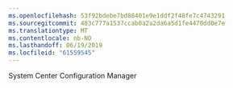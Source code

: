 ```yaml
---
ms.openlocfilehash: 53f92bdebe7bd88401e9e1ddf2f48fe7c4743291
ms.sourcegitcommit: 483c777a1537ccab6a2a2da6a5d1fe4470dd0e7e
ms.translationtype: MT
ms.contentlocale: nb-NO
ms.lasthandoff: 06/19/2019
ms.locfileid: "61559545"
---
```

System Center Configuration Manager
